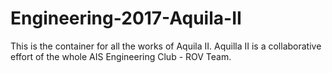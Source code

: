 # Engineering-2017-Aquila-II
This is the container for all the works of Aquila II. Aquilla II is a collaborative effort of the whole AIS Engineering Club - ROV Team.
